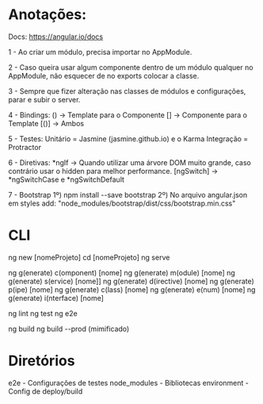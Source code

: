# Anotações:

Docs: https://angular.io/docs

1 - Ao criar um módulo, precisa importar no AppModule.

2 - Caso queira usar algum componente dentro de um módulo qualquer 
	no AppModule, não esquecer de no exports colocar a classe.
	
3 - Sempre que fizer alteração nas classes de módulos e configurações,
	parar e subir o server.

4 - Bindings: 
		() -> Template para o Componente 
		[] -> Componente para o Template
		[()] -> Ambos 

 5 - Testes:
 	 Unitário = Jasmine (jasmine.github.io)	e o Karma
	 Integração = Protractor 

6 - Diretivas:
	*ngIf -> Quando utilizar uma árvore DOM muito grande, caso contrário 
			 usar o hidden para melhor performance.
	[ngSwitch] -> *ngSwitchCase e *ngSwitchDefault

7 - Bootstrap
	1º) npm install --save bootstrap
	2º) No arquivo angular.json em styles add: "node_modules/bootstrap/dist/css/bootstrap.min.css"

# CLI

ng new [nomeProjeto]
cd [nomeProjeto]
ng serve

ng g(enerate) c(omponent) [nome]
ng g(enerate) m(odule) [nome]
ng g(enerate) s(ervice) [nome]]
ng g(enerate) d(irective) [nome]
ng g(enerate) p(ipe) [nome]
ng g(enerate) c(lass) [nome]
ng g(enerate) e(num) [nome]
ng g(enerate) i(nterface) [nome]

ng lint
ng test
ng e2e 

ng build 
ng build --prod (mimificado)

# Diretórios

e2e          - Configurações de testes
node_modules - Bibliotecas
environment  - Config de deploy/build